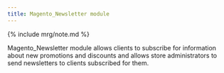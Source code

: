 ```yaml
---
title: Magento_Newsletter module
---
```


{% include mrg/note.md %}

Magento_Newsletter module allows clients to subscribe for information about new promotions and discounts and allows store administrators to send newsletters to clients subscribed for them.

